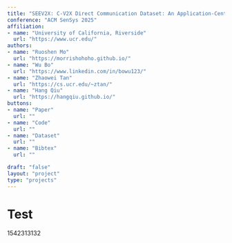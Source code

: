 ```yaml
---
title: "SEEV2X: C-V2X Direct Communication Dataset: An Application-Centric Approach"
conference: "ACM SenSys 2025"
affiliation: 
- name: "University of California, Riverside"
  url: "https://www.ucr.edu/"
authors:
- name: "Ruoshen Mo"
  url: "https://morrishohoho.github.io/"
- name: "Wu Bo"
  url: "https://www.linkedin.com/in/bowu123/"
- name: "Zhaowei Tan"
  url: "https://cs.ucr.edu/~ztan/"
- name: "Hang Qiu"
  url: "https://hangqiu.github.io/"
buttons:
- name: "Paper"
  url: ""
- name: "Code"
  url: ""
- name: "Dataset"
  url: ""
- name: "Bibtex"
  url: ""

draft: "false"
layout: "project"
type: "projects"
---
```



# Test
1542313132